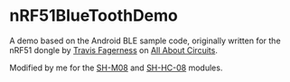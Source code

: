 # nRF51BlueToothDemo
A demo based on the Android BLE sample code, originally written for the nRF51 dongle by [Travis Fagerness](https://www.allaboutcircuits.com/author/travis-fagerness) on [All About Circuits](https://www.allaboutcircuits.com/projects/how-to-communicate-with-a-custom-ble-using-an-android-app/).

Modified by me for the [SH-M08](http://www.dsdtech-global.com/2017/07/dsd-tech-sh-m08-cc2541-bluetooth-40-ble.html) and [SH-HC-08](http://www.dsdtech-global.com/search/label/SH-HC-08%20Bluetooth%204.0%20BLE%20Slave%20Module) modules.
